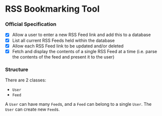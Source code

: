 # RSS Bookmarking Tool

### Official Specification

- [x] Allow a user to enter a new RSS Feed link and add this to a database
- [x] List all current RSS Feeds held within the database
- [x] Allow each RSS Feed link to be updated and/or deleted
- [x] Fetch and display the contents of a single RSS Feed at a time (i.e. parse the contents of the
feed and present it to the user)

### Structure

There are 2 classes:

- `User`
- `Feed`

A `User` can have many `Feed`s, and a `Feed` can belong to a single `User`.
The `User` can create new `Feed`s.
